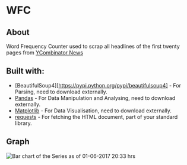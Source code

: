 # WFC
## About ##
Word Frequency Counter used to scrap all headlines of the first twenty pages from [YCombinator News](https://news.ycombinator.com/)

## Built with: ##

 * [BeautifulSoup4][https://pypi.python.org/pypi/beautifulsoup4] - For Parsing, need to download externally.
 * [Pandas](http://pandas.pydata.org/) - For Data Manipulation and Analysing, need to download externally.
 * [Matplotlib](https://matplotlib.org/) - For Data Visualisation, need to download externally.
 * [requests](http://docs.python-requests.org/en/master/) - For fetching the HTML document, part of your standard library.

## Graph ##

![Bar chart of the Series as of 01-06-2017 20:33 hrs](/../master/bar_chart-2017-06-01_2033hrs.png?raw=true "WFC")
